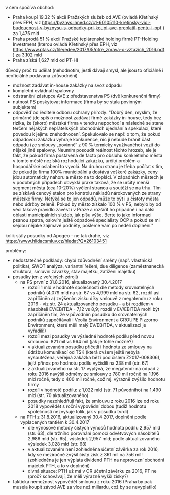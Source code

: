 v čem spočívá obchod:
- Praha koupí 19,32 % akcií Pražských služeb od AVE (ovládá Křetínský přes EPH, viz https://byznys.ihned.cz/c1-60105110-kretinsky-vidi-budoucnost-v-byznysu-s-odpadky-pri-koupi-ave-preplatil-pentu-i-ppf ) za 1,475 mld
- Praha prodá 51 % akcií Pražské teplárenské holding firmě PT-Holding Investment (kterou ovládá Křetínský přes EPH, viz https://www.ptas.cz/file/edee/2017/05/ptre_zprava-o-vztazich_2016.pdf ) za 3,102 mld
- Praha získá 1,627 mld od PT-HI

důvody proč to udělat (nehodnotím, jestli dávají smysl, ale jsou to oficiálně i neoficiálně podávaná zdůvodnění)
- možnost zadávat in-house zakázky na svoz odpadu
- kompletní ovládnutí spalovny
- odstranění zástupce AVE z představenstva PS (dvě konkurenční firmy)
- nutnost PS poskytovat informace (firma by se stala povinným subjektem)
- odpověď od ředitele odboru ochrany přírody: "Dobrý den,
 myslím, že primárně jde spíš o možnost zadávat firmě zakázky in-house, tedy bez rizika,  že   (skoro) městská firma v tendru nepochodí a následně se stane terčem nějakých nepřátelských obchodních ujednání a spekulací, které povedou k jejímu znehodnocení. Spekulovalo se např. o tom, že pokud odpadovou zakázku vyhraje konkurence, nic jí nebude bránit část odpadu (ze smlouvy „povinně“ z 90 % termicky využívaného) vozit do nějaké jiné spalovny. Neumím posoudit reálnost těchto hrozeb, ale je fakt, že pokud  firma postavená de facto pro obsluhu konkrétního města v tomto městě nezíská rozhodující zakázku, určitý problém a hospodářské oslabení to vyvolá. Na druhou stranu je třeba počítat s tím, že pokud je firma 100% municipální a dostává veškeré zakázky, ceny jdou automaticky nahoru a město na to doplácí. V západních městech je v podobných případech obvyklá praxe taková, že se určitý menší segment města (cca 10-20%) vyčlení stranou a soutěží se na trhu. Tím se získává cenový etalon pro kontrolu nákladů nárokovaných ze strany městské firmy. Netýká se to jen odpadů, může to být i u čistoty města nebo údržby zeleně. Pokud by město získalo 100 % v PS, nebylo by od věci takové pravidlo zavést i v Praze a rozšířit ho případně i na další oblasti municipálních služeb, jak píšu výše. Berte to jako informaci psanou spatra, oslovím ještě odpadové specialisty OCP a pokud se mi sejdou nějaké zajímavé podněty, pošleme vám po neděli doplnění."

kolik stály posudky od Apogeo - ne tak drahé, viz https://www.hlidacsmluv.cz/hledat?Q=26103451

problémy:
- nedostatečné podklady: chybí zdůvodnění směny (např. vlastnická politika), SWOT analýza, variantní řešení, due diligence (zaměstnanecká struktura, smluvní závazky, stav majetku, zatížení majetku)
- posudky jen z veřejných zdrojů
    - na PS první z 31.8.2016, aktualizovaný 30.4.2017
        - rozdíl 1 mld v hodnotě společnosti dle metody srovnatelných podniků (4,079 mld na str. 67 vs 4,999 mld na str. 62, rozdíl asi zapříčiněn a) zvýšením zisku díky smlouvě z megatendru z roku 2016 - viz str. 24 aktualizovaného posudku - a b) rozdílem v násobiteli EV/EBITDA - 7,12 vs 8,9; rozdíl v EV/EBITDA mohl být zapříčiněn tím, že v původním posudku do srovnatelných podniků započítávali i Veolia Environment a GROUPE Pizzorno Environment, které měli malý EV/EBITDA, v aktualizaci je vyřadili!)
        - rozdíl mezi posudky ve výsledné hodnotě podílu před novou smlouvou: 821 mil vs 964 mil (jak je tohle možné?)
        - v aktualizovaném posudku přičetli i hodnotu ze smlouvy na údržbu komunikací od TSK (která ovšem ještě nebyla vysoutěžena, veřejná zakázka běží pod číslem Z2017-008306), jejíž přínos pro hodnotu podílu vyčíslili na 238 mil (str. 67)
        - z aktualizovaného na str. 17 vyplývá, že megatendr na odpad z roku 2016 navýšil odměny ze smlouvy z 780 mil ročně na 1,196 mld ročně, tedy o 400 mil ročně, což mj. výrazně zvýšilo hodnotu firmy
        - rozdíl v hodnotě podílu: z 1,022 mld (str. 71 původního) na 1,490 mld (str. 70 aktualizovaného)
        - posudky nezohledňují fakt, že smlouvu z roku 2016 lze od roku 2018 vypovědět s roční výpovědní dobou (tudíž hodnotu společnosti nezvyšuje tolik, jak v posudku tvrdí)
    - na PTH z 31.8.2016, aktualizovaný 30.4.2017, doplnění podle vyplacených tantiém k 30.4.2017
        - dle výnosové metody čistých výnosů hodnota podílu 2,957 mld (str. 63), dle tržního porovnání pomocí odvětvových násobitelů 2,986 mld (str. 65), výsledek 2,957 mld; podle aktualizovaného výsledek 3,028 mld (str. 68)
        - v aktualizovaném není zohledněna účetní závěrka za rok 2016, kdy se meziročně zvýšil čistý zisk z 361 mil na 756 mil! (zohledněna je jen výplata dividend PTH na neprovozní obchodní majetek PTH, a to v doplnění)
        - divná situace: PTH už má v OR účetní závěrku za 2016, PT ne (proč? schovávají, že měli výrazně vyšší zisky?)
- faktická nemožnost vypovědět smlouvu z roku 2016 (Praha by pak musela koupit závod AVE za více než miliardu, což by se nevyplatilo)
